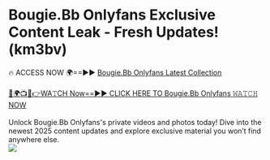 # Bougie.Bb Onlyfans Exclusive Content Leak - Fresh Updates! (km3bv)

🔥 ACCESS NOW 🌍==►► <a href="https://tinyurl.com/kvy9nzfs" rel="nofollow">Bougie.Bb Onlyfans Latest Collection</a>
<br><br>
[🔴🌍📺📱👉WA𝚃CH Now==►► CLICK HERE TO Bougie.Bb Onlyfans 𝚆𝙰𝚃𝙲𝙷 NOW](https://tinyurl.com/kvy9nzfs)
<br><br>
Unlock Bougie.Bb Onlyfans's private videos and photos today! Dive into the newest 2025 content updates and explore exclusive material you won’t find anywhere else.
<br>
<a href="https://tinyurl.com/kvy9nzfs" rel="nofollow" data-target="animated-image.originalLink"><img src="https://camo.githubusercontent.com/8a4f000d20f83aca3bf7ec5f350d767afa0574a8a352519fd8cfa583a6f93a33/68747470733a2f2f692e696d6775722e636f6d2f644a486b345a712e676966" data-canonical-src="https://i.imgur.com/dJHk4Zq.gif" style="max-width: 100%; display: inline-block;" data-target="animated-image.originalImage"></a>
<br>
